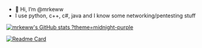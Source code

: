 - 👋 Hi, I’m @mrkeww
- I use python, c++, c#, java and I know some networking/pentesting stuff

[![mrkeww's GitHub stats ?theme=midnight-purple](https://github-readme-stats-eight-phi-20.vercel.app/api?username=mrkeww)](https://github.com/mrkeww/github-readme-stats)

[![Readme Card](https://github-readme-stats.vercel.app/api/pin/?username=jh-devv&repo=all-skyblock)](https://github.com/jh-devv/all-skyblock)
